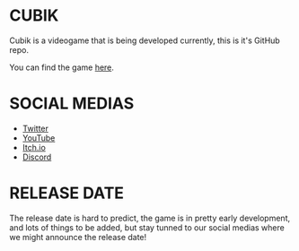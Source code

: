 # CUBIK
Cubik is a videogame that is being developed currently, this is it's GitHub repo.

You can find the game [here](https://rubber-duck-studios.itch.io/cubik).

# SOCIAL MEDIAS

- [Twitter](https://twitter.com/studios_rubber)
- [YouTube](https://www.youtube.com/channel/UC4gAYcj0pSyj4QMLi7pSy7w)
- [Itch.io](https://rubber-duck-studios.itch.io/)
- [Discord](https://discord.gg/RAfQz8yG7u)


# RELEASE DATE

The release date is hard to predict, the game is in pretty early development, and lots of things to be added, but stay tunned to our social medias where we might announce the release date!
